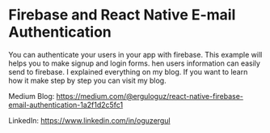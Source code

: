 #  Firebase and React Native E-mail Authentication
 
 You can authenticate your users in your app with firebase. This  example will helps you to make signup and login forms. 
 hen users information can easily send to firebase. I explained everything on my blog. 
 If you want to learn how it make step by step you can visit my blog.
 
 Medium Blog: https://medium.com/@erguloguz/react-native-firebase-email-authentication-1a2f1d2c5fc1
 
 LinkedIn:  https://www.linkedin.com/in/oguzergul
 
